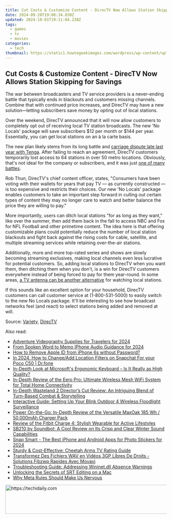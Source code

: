 ```yaml
---
title: Cut Costs & Customize Content - DirecTV Now Allows Station Skipping for Savings
date: 2024-09-28T19:08:34.030Z
updated: 2024-10-01T19:11:04.238Z
tags:
  - games
  - tv
  - movies
categories:
  - tech
thumbnail: https://static1.howtogeekimages.com/wordpress/wp-content/uploads/2024/03/directv-logo-and-dish.jpg
---
```


## Cut Costs & Customize Content - DirecTV Now Allows Station Skipping for Savings

The war between broadcasters and TV service providers is a never-ending battle that typically ends in blackouts and customers missing channels. Combine that with continued price increases, and DirecTV may have a new solution—letting subscribers save money by opting out of local stations.

 Over the weekend, DirecTV announced that it will now allow customers to completely opt out of receiving local TV station broadcasts. The new 'No Locals' package will save subscribers $12 per month or $144 per year. Essentially, you can get local stations on an à la carte basis.

 The new plan likely stems from its long battle and [carriage dispute late last year with Tenga](https://screen-mirroring-recording.techidaily.com/new-2024-approved-prime-approaches-to-chronicle-lol-clashes/). After failing to reach an agreement, DirecTV customers temporarily lost access to 64 stations in over 50 metro locations. Obviously, that's not ideal for the company or subscribers, and it was just [one of many battles](https://snapchat-videos.techidaily.com/updated-snappy-secrets-learn-screen-recording-with-ease-on-smartphones/).

 Rob Thun, DirecTV's chief content officer, states, "Consumers have been voting with their wallets for years that pay TV — as currently constructed — is too expensive and restricts their choices. Our new 'No Locals' package enables customers to take an important step forward in culling out certain types of content they may no longer care to watch and better balance the price they are willing to pay."

 More importantly, users can ditch local stations "for as long as they want," like over the summer, then add them back in the fall to access NBC and Fox for NFL Football and other primetime content. The idea here is that offering customizable plans could potentially reduce the number of local station blackouts and fight back against the rising costs for cable, satellite, and multiple streaming services while retaining over-the-air stations.

 Additionally, more and more top-rated series and shows are slowly becoming streaming exclusives, making local channels even less lucrative for potential customers. So, adding local stations to DirecTV when you want them, then ditching them when you don't, is a win for DirecTV customers everywhere instead of being forced to pay for them year-round. In some areas, [a TV antenna can be another alternative](https://sound-issues.techidaily.com/how-to-fix-a-non-functioning-steelseries-arctis-pro-microphone-complete-solution/) for watching local stations.

 If this sounds like an excellent option for your household, DirecTV customers can call customer service at (1-800-531-5000) to easily switch to the new No Locals package. It'll be interesting to see how broadcast networks feel (and react) to select stations being added and removed at will.

 Source: [Variety](https://variety.com/2024/tv/news/directv-cut-local-stations-satellite-subscribers-1235944180/), [DirecTV](https://www.directv.com/insider/no-locals/)

<ins class="adsbygoogle"
     style="display:block"
     data-ad-format="autorelaxed"
     data-ad-client="ca-pub-7571918770474297"
     data-ad-slot="1223367746"></ins>

<ins class="adsbygoogle"
     style="display:block"
     data-ad-client="ca-pub-7571918770474297"
     data-ad-slot="8358498916"
     data-ad-format="auto"
     data-full-width-responsive="true"></ins>

<span class="atpl-alsoreadstyle">Also read:</span>
<div><ul>
<li><a href="https://fox-glue.techidaily.com/adventure-videography-supplies-for-travelers-for-2024/"><u>Adventure Videography Supplies for Travelers for 2024</u></a></li>
<li><a href="https://on-screen-recording.techidaily.com/from-spoken-word-to-memo-iphone-audio-guidance-for-2024/"><u>From Spoken Word to Memo IPhone Audio Guidance for 2024</u></a></li>
<li><a href="https://apple-account.techidaily.com/how-to-remove-apple-id-from-iphone-6s-without-password-by-drfone-ios/"><u>How to Remove Apple ID from iPhone 6s without Password?</u></a></li>
<li><a href="https://location-social.techidaily.com/in-2024-how-to-changeadd-location-filters-on-snapchat-for-your-poco-c50-drfone-by-drfone-virtual-android/"><u>In 2024, How to Change/Add Location Filters on Snapchat For your Poco C50 | Dr.fone</u></a></li>
<li><a href="https://buynow-marvelous.techidaily.com/in-depth-look-at-microsofts-ergonomic-keyboard-is-it-really-as-high-quality/"><u>In-Depth Look at Microsoft's Ergonomic Keyboard – Is It Really as High Quality?</u></a></li>
<li><a href="https://buynow-marvelous.techidaily.com/in-depth-review-of-the-eero-pro-ultimate-wireless-mesh-wifi-system-for-total-home-connectivity/"><u>In-Depth Review of the Eero Pro: Ultimate Wireless Mesh WiFi System for Total Home Connectivity</u></a></li>
<li><a href="https://buynow-marvelous.techidaily.com/in-depth-wasteland-2-directors-cut-review-an-intriguing-blend-of-turn-based-combat-and-storytelling/"><u>In-Depth Wasteland 2 Director’s Cut Review: An Intriguing Blend of Turn-Based Combat & Storytelling</u></a></li>
<li><a href="https://buynow-marvelous.techidaily.com/interactive-guide-setting-up-your-blink-outdoor-4-wireless-floodlight-surveillance/"><u>Interactive Guide: Setting Up Your Blink Outdoor 4 Wireless Floodlight Surveillance</u></a></li>
<li><a href="https://buynow-marvelous.techidaily.com/power-on-the-go-in-depth-review-of-the-versatile-maxoak-185-wh-50000mah-charger-pack/"><u>Power On-the-Go: In-Depth Review of the Versatile MaxOak 185 Wh / 50,000mAh Charger Pack</u></a></li>
<li><a href="https://buynow-marvelous.techidaily.com/review-of-the-fitbit-charge-4-stylish-wearable-for-active-lifestyles/"><u>Review of the Fitbit Charge 4: Stylish Wearable for Active Lifestyles</u></a></li>
<li><a href="https://buynow-marvelous.techidaily.com/sb210-by-soundbot-a-cool-review-on-its-crisp-and-clear-winter-sound-capabilities/"><u>SB210 by Soundbot: A Cool Review on Its Crisp and Clear Winter Sound Capabilities</u></a></li>
<li><a href="https://extra-support.techidaily.com/snap-smart-the-best-iphone-and-android-apps-for-photo-stickers-for-2024/"><u>Snap Smart - The Best iPhone and Android Apps for Photo Stickers for 2024</u></a></li>
<li><a href="https://buynow-marvelous.techidaily.com/sturdy-and-cost-effective-cheetah-arms-tv-rating-guide/"><u>Sturdy & Cost-Effective: Cheetah Arms TV Rating Guide</u></a></li>
<li><a href="https://win-howtos.techidaily.com/transformez-des-fichiers-wav-en-videos-3gp-libres-de-droits-solutions-fibzwp-rapides-avec-movavi/"><u>Transformez Des Fichiers WAV en Vidéos 3GP Libres De Droits - Solutions Fibzwp Rapides Avec Movavi</u></a></li>
<li><a href="https://techno-recovery.techidaily.com/troubleshooting-guide-addressing-wininetdll-absence-warnings/"><u>Troubleshooting Guide: Addressing Wininet.dll Absence Warnings</u></a></li>
<li><a href="https://extra-hints.techidaily.com/unlocking-the-secrets-of-srt-editing-on-a-mac/"><u>Unlocking the Secrets of SRT Editing on a Mac</u></a></li>
<li><a href="https://facebook.techidaily.com/why-meta-rules-should-make-us-nervous/"><u>Why Meta Rules Should Make Us Nervous</u></a></li>
</ul></div>

<!-- affiliate ads begin -->
<a href="https://25home.pxf.io/c/5597632/2148649/16836" target="_top" id="2148649">
  <img src="//a.impactradius-go.com/display-ad/16836-2148649" border="0" alt="https://techidaily.com" width="720" height="90"/>
</a>
<img height="0" width="0" src="https://25home.pxf.io/i/5597632/2148649/16836" style="position:absolute;visibility:hidden;" border="0" />
<!-- affiliate ads end -->

